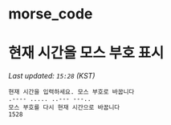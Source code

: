 # morse_code
# 현재 시간을 모스 부호 표시
<!-- MORSE_TIME_START -->
_Last updated: `15:28` (KST)_

```
현재 시간을 입력하세요. 모스 부호로 바꿉니다
.---- ..... ..--- ---..
모스 부호를 다시 현재 시간으로 바꿉니다
1528
```
<!-- MORSE_TIME_END -->
